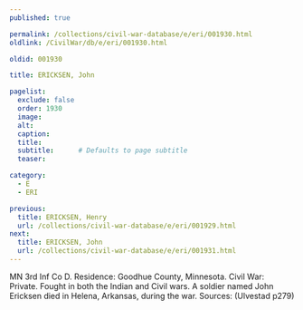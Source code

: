 ```yaml
---
published: true

permalink: /collections/civil-war-database/e/eri/001930.html
oldlink: /CivilWar/db/e/eri/001930.html

oldid: 001930

title: ERICKSEN, John

pagelist:
  exclude: false
  order: 1930
  image: 
  alt:
  caption:
  title:
  subtitle:      # Defaults to page subtitle
  teaser:

category: 
  - E 
  - ERI

previous:
  title: ERICKSEN, Henry
  url: /collections/civil-war-database/e/eri/001929.html  
next:
  title: ERICKSEN, John
  url: /collections/civil-war-database/e/eri/001931.html   
---
```

MN 3rd Inf Co D. Residence: Goodhue County, Minnesota. Civil War: Private. Fought in both the Indian and Civil wars. A soldier named John Ericksen died in Helena, Arkansas, during the war. Sources: (Ulvestad p279)